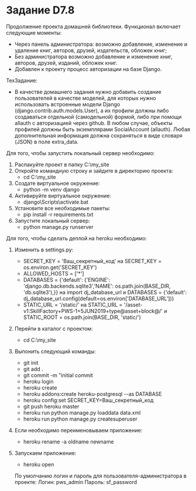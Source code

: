 # Задание D7.8

   Продолжение проекта домашней библиотеки. Функционал включает следующие моменты:

  - Через панель администратора: возможно добавление, изменение и удаление книг, авторов, друзей, издательств, обложек книг;
  - Без администратора возможно добавление и изменение книг, авторов, друзей, изданий, обложек книг.
  - Добавлен к проекту процесс авторизации на базе Django.

  ТехЗадание:
  - В качестве домашнего задания нужно добавить создание пользователей в качестве моделей, для которых нужно использовать встроенные модели Django (django.contrib.auth.models.User), а их профили должны либо создаваться отдельной (самодельной) формой, либо при помощи allauth с авторизацией через github. В любом случае, объекты профилей должны быть экземплярами SocialAccount (allauth). Любая дополнительная информация должна сохраняться в виде словаря (JSON) в поле extra_data.

Для того, чтобы запустить локальный сервер необходимо:
1) Распакуйте проект в папку C:\my_site
2) Откройте командную строку и зайдите в директорию проекта:
   - cd C:\my_site
3) Создате виртуальное окружение:
   - python -m venv django
4) Активируйте виртуальное окружение:
   - django\Scripts\activate.bat
5) Установите все необходимые пакеты:
   - pip install -r requirements.txt
6) Запустите локальный сервер:
   - python manage.py runserver

Для того, чтобы сделать деплой на heroku необходимо:
1) Изменить в settings.py:
   - SECRET_KEY = 'Ваш_секретный_код' на SECRET_KEY = os.environ.get('SECRET_KEY')
   - ALLOWED_HOSTS = ['*']
   - DATABASES = {'default': {'ENGINE': 'django.db.backends.sqlite3','NAME': os.path.join(BASE_DIR, 'db.sqlite3'),}} на import dj_database_url и DATABASES = {'default': dj_database_url.config(default=os.environ['DATABASE_URL'])}
   - STATIC_URL = '/static/' на STATIC_URL = '/asset-v1:SkillFactory+PWS-1+5JUN2019+type@asset+block@/' и STATIC_ROOT = os.path.join(BASE_DIR, 'static/')
2) Перейти в каталог с проектом:
   - cd C:\my_site
3) Выпонить следующий команды:
   - git init
   - git add .
   - git commit -m "initial commit
   - heroku login
   - heroku create
   - heroku addons:create heroku-postgresql --as DATABASE
   - heroku config:set SECRET_KEY=Ваш_секретный_код
   - git push heroku master
   - heroku run python manage.py loaddata data.xml
   - heroku run python manage.py createsuperuser
4) Если необходимо переименовываем приложение:
   - heroku rename -a oldname newname
5) Запускаем приложение:
   - heroku open

   По умолчанию логин и пароль для пользователя-администратора в проекте:
   Логин: pws_admin
   Пароль: sf_password
